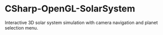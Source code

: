 # CSharp-OpenGL-SolarSystem
Interactive 3D solar system simulation with camera navigation and planet selection menu.
